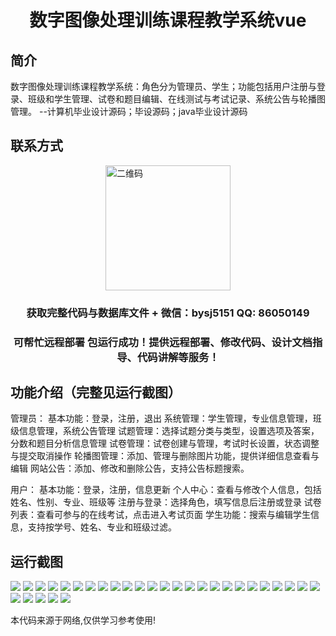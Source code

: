 <p><h1 align="center">数字图像处理训练课程教学系统vue</h1></p>

## 简介
数字图像处理训练课程教学系统：角色分为管理员、学生；功能包括用户注册与登录、班级和学生管理、试卷和题目编辑、在线测试与考试记录、系统公告与轮播图管理。    --计算机毕业设计源码；毕设源码；java毕业设计源码


## 联系方式
<img src="https://bs-1329754181.cos.ap-shanghai.myqcloud.com/wx.jpg" alt="二维码" style="display: block; margin: 0 auto;" width="200px">
<p><h3 align="center">获取完整代码与数据库文件 + 微信：bysj5151 QQ: 86050149</h3></p>
<p><h3 align="center">可帮忙远程部署 包运行成功！提供远程部署、修改代码、设计文档指导、代码讲解等服务！</h3></p>

## 功能介绍（完整见运行截图）
管理员： 基本功能：登录，注册，退出 系统管理：学生管理，专业信息管理，班级信息管理，系统公告管理 试题管理：选择试题分类与类型，设置选项及答案，分数和题目分析信息管理 试卷管理：试卷创建与管理，考试时长设置，状态调整与提交取消操作 轮播图管理：添加、管理与删除图片功能，提供详细信息查看与编辑 网站公告：添加、修改和删除公告，支持公告标题搜索。

用户： 基本功能：登录，注册，信息更新 个人中心：查看与修改个人信息，包括姓名、性别、专业、班级等 注册与登录：选择角色，填写信息后注册或登录 试卷列表：查看可参与的在线考试，点击进入考试页面 学生功能：搜索与编辑学生信息，支持按学号、姓名、专业和班级过滤。


## 运行截图
![](https://bs-1329754181.cos.ap-shanghai.myqcloud.com/ssm/DigitalImageProcessingTrainingSystem/img/001.jpg)
![](https://bs-1329754181.cos.ap-shanghai.myqcloud.com/ssm/DigitalImageProcessingTrainingSystem/img/002.jpg)
![](https://bs-1329754181.cos.ap-shanghai.myqcloud.com/ssm/DigitalImageProcessingTrainingSystem/img/003.jpg)
![](https://bs-1329754181.cos.ap-shanghai.myqcloud.com/ssm/DigitalImageProcessingTrainingSystem/img/004.jpg)
![](https://bs-1329754181.cos.ap-shanghai.myqcloud.com/ssm/DigitalImageProcessingTrainingSystem/img/005.jpg)
![](https://bs-1329754181.cos.ap-shanghai.myqcloud.com/ssm/DigitalImageProcessingTrainingSystem/img/006.jpg)
![](https://bs-1329754181.cos.ap-shanghai.myqcloud.com/ssm/DigitalImageProcessingTrainingSystem/img/007.jpg)
![](https://bs-1329754181.cos.ap-shanghai.myqcloud.com/ssm/DigitalImageProcessingTrainingSystem/img/008.jpg)
![](https://bs-1329754181.cos.ap-shanghai.myqcloud.com/ssm/DigitalImageProcessingTrainingSystem/img/009.jpg)
![](https://bs-1329754181.cos.ap-shanghai.myqcloud.com/ssm/DigitalImageProcessingTrainingSystem/img/010.jpg)
![](https://bs-1329754181.cos.ap-shanghai.myqcloud.com/ssm/DigitalImageProcessingTrainingSystem/img/011.jpg)
![](https://bs-1329754181.cos.ap-shanghai.myqcloud.com/ssm/DigitalImageProcessingTrainingSystem/img/012.jpg)
![](https://bs-1329754181.cos.ap-shanghai.myqcloud.com/ssm/DigitalImageProcessingTrainingSystem/img/013.jpg)
![](https://bs-1329754181.cos.ap-shanghai.myqcloud.com/ssm/DigitalImageProcessingTrainingSystem/img/014.jpg)
![](https://bs-1329754181.cos.ap-shanghai.myqcloud.com/ssm/DigitalImageProcessingTrainingSystem/img/015.jpg)
![](https://bs-1329754181.cos.ap-shanghai.myqcloud.com/ssm/DigitalImageProcessingTrainingSystem/img/016.jpg)
![](https://bs-1329754181.cos.ap-shanghai.myqcloud.com/ssm/DigitalImageProcessingTrainingSystem/img/017.jpg)
![](https://bs-1329754181.cos.ap-shanghai.myqcloud.com/ssm/DigitalImageProcessingTrainingSystem/img/018.jpg)
![](https://bs-1329754181.cos.ap-shanghai.myqcloud.com/ssm/DigitalImageProcessingTrainingSystem/img/019.jpg)
![](https://bs-1329754181.cos.ap-shanghai.myqcloud.com/ssm/DigitalImageProcessingTrainingSystem/img/020.jpg)
![](https://bs-1329754181.cos.ap-shanghai.myqcloud.com/ssm/DigitalImageProcessingTrainingSystem/img/021.jpg)
![](https://bs-1329754181.cos.ap-shanghai.myqcloud.com/ssm/DigitalImageProcessingTrainingSystem/img/022.jpg)
![](https://bs-1329754181.cos.ap-shanghai.myqcloud.com/ssm/DigitalImageProcessingTrainingSystem/img/023.jpg)
![](https://bs-1329754181.cos.ap-shanghai.myqcloud.com/ssm/DigitalImageProcessingTrainingSystem/img/024.jpg)
![](https://bs-1329754181.cos.ap-shanghai.myqcloud.com/ssm/DigitalImageProcessingTrainingSystem/img/025.jpg)
![](https://bs-1329754181.cos.ap-shanghai.myqcloud.com/ssm/DigitalImageProcessingTrainingSystem/img/026.jpg)
![](https://bs-1329754181.cos.ap-shanghai.myqcloud.com/ssm/DigitalImageProcessingTrainingSystem/img/027.jpg)
![](https://bs-1329754181.cos.ap-shanghai.myqcloud.com/ssm/DigitalImageProcessingTrainingSystem/img/028.jpg)
![](https://bs-1329754181.cos.ap-shanghai.myqcloud.com/ssm/DigitalImageProcessingTrainingSystem/img/029.jpg)
![](https://bs-1329754181.cos.ap-shanghai.myqcloud.com/ssm/DigitalImageProcessingTrainingSystem/img/030.jpg)

<p>本代码来源于网络,仅供学习参考使用!</p>
